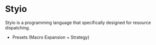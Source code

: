 # Styio

&#x20;Styio is a programming language that specifically designed for resource dispatching.

* Presets (Macro Expansion + Strategy)

